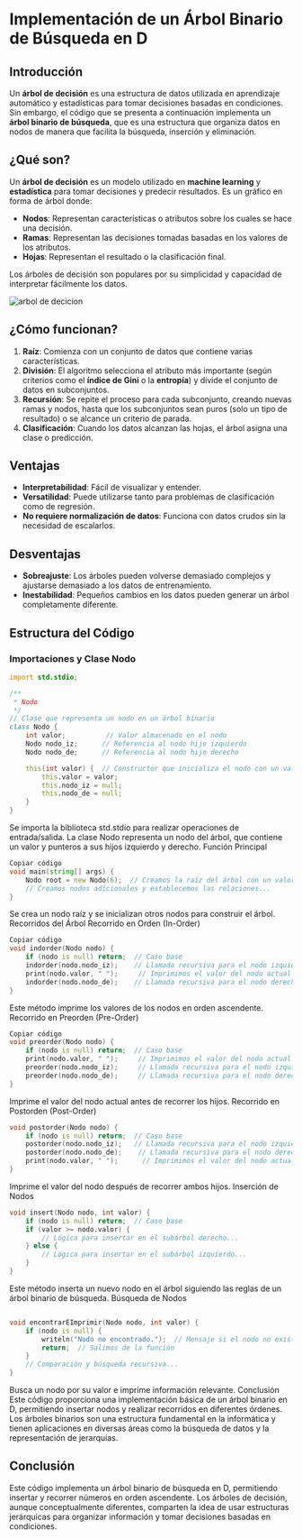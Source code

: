 # Implementación de un Árbol Binario de Búsqueda en D

## Introducción
Un **árbol de decisión** es una estructura de datos utilizada en aprendizaje automático y estadísticas para tomar decisiones basadas en condiciones. Sin embargo, el código que se presenta a continuación implementa un **árbol binario de búsqueda**, que es una estructura que organiza datos en nodos de manera que facilita la búsqueda, inserción y eliminación.

## ¿Qué son?
Un **árbol de decisión** es un modelo utilizado en **machine learning** y **estadística** para tomar decisiones y predecir resultados. Es un gráfico en forma de árbol donde:

- **Nodos**: Representan características o atributos sobre los cuales se hace una decisión.
- **Ramas**: Representan las decisiones tomadas basadas en los valores de los atributos.
- **Hojas**: Representan el resultado o la clasificación final.

Los árboles de decisión son populares por su simplicidad y capacidad de interpretar fácilmente los datos.

![arbol de decicion](https://corporate-assets.lucid.co/spark/a1b20394-1185-4f0a-8cd5-ded407dc0373.png?v=1702000176117)


## ¿Cómo funcionan?

1. **Raíz**: Comienza con un conjunto de datos que contiene varias características.
2. **División**: El algoritmo selecciona el atributo más importante (según criterios como el **índice de Gini** o la **entropía**) y divide el conjunto de datos en subconjuntos.
3. **Recursión**: Se repite el proceso para cada subconjunto, creando nuevas ramas y nodos, hasta que los subconjuntos sean puros (solo un tipo de resultado) o se alcance un criterio de parada.
4. **Clasificación**: Cuando los datos alcanzan las hojas, el árbol asigna una clase o predicción.

## Ventajas
- **Interpretabilidad**: Fácil de visualizar y entender.
- **Versatilidad**: Puede utilizarse tanto para problemas de clasificación como de regresión.
- **No requiere normalización de datos**: Funciona con datos crudos sin la necesidad de escalarlos.

## Desventajas
- **Sobreajuste**: Los árboles pueden volverse demasiado complejos y ajustarse demasiado a los datos de entrenamiento.
- **Inestabilidad**: Pequeños cambios en los datos pueden generar un árbol completamente diferente.
## Estructura del Código

### Importaciones y Clase Nodo
```d
import std.stdio;

/**
 * Nodo
 */
// Clase que representa un nodo en un árbol binario
class Nodo {
    int valor;          // Valor almacenado en el nodo
    Nodo nodo_iz;      // Referencia al nodo hijo izquierdo
    Nodo nodo_de;      // Referencia al nodo hijo derecho

    this(int valor) {  // Constructor que inicializa el nodo con un valor
        this.valor = valor;
        this.nodo_iz = null;
        this.nodo_de = null;
    }
}
````
Se importa la biblioteca std.stdio para realizar operaciones de entrada/salida.
La clase Nodo representa un nodo del árbol, que contiene un valor y punteros a sus hijos izquierdo y derecho.
Función Principal
````d
Copiar código
void main(string[] args) {
    Nodo root = new Nodo(6);  // Creamos la raíz del árbol con un valor de 6
    // Creamos nodos adicionales y establecemos las relaciones...
}
````


Se crea un nodo raíz y se inicializan otros nodos para construir el árbol.
Recorridos del Árbol
Recorrido en Orden (In-Order)
````d
Copiar código
void indorder(Nodo nodo) {
    if (nodo is null) return;  // Caso base
    indorder(nodo.nodo_iz);    // Llamada recursiva para el nodo izquierdo
    print(nodo.valor, " ");     // Imprimimos el valor del nodo actual
    indorder(nodo.nodo_de);    // Llamada recursiva para el nodo derecho
}
````
Este método imprime los valores de los nodos en orden ascendente.
Recorrido en Preorden (Pre-Order)
````d
Copiar código
void preorder(Nodo nodo) {
    if (nodo is null) return;  // Caso base
    print(nodo.valor, " ");     // Imprimimos el valor del nodo actual
    preorder(nodo.nodo_iz);     // Llamada recursiva para el nodo izquierdo
    preorder(nodo.nodo_de);     // Llamada recursiva para el nodo derecho
}
````
Imprime el valor del nodo actual antes de recorrer los hijos.
Recorrido en Postorden (Post-Order)
````d
void postorder(Nodo nodo) {
    if (nodo is null) return;  // Caso base
    postorder(nodo.nodo_iz);   // Llamada recursiva para el nodo izquierdo
    postorder(nodo.nodo_de);    // Llamada recursiva para el nodo derecho
    print(nodo.valor, " ");      // Imprimimos el valor del nodo actual
}
````
Imprime el valor del nodo después de recorrer ambos hijos.
Inserción de Nodos
````d
void insert(Nodo nodo, int valor) {
    if (nodo is null) return;  // Caso base
    if (valor >= nodo.valor) {
        // Lógica para insertar en el subárbol derecho...
    } else {
        // Lógica para insertar en el subárbol izquierdo...
    }
}
````
Este método inserta un nuevo nodo en el árbol siguiendo las reglas de un árbol binario de búsqueda.
Búsqueda de Nodos
````d

void encontrarEImprimir(Nodo nodo, int valor) {
    if (nodo is null) {
        writeln("Nodo no encontrado.");  // Mensaje si el nodo no existe
        return;  // Salimos de la función
    }
    // Comparación y búsqueda recursiva...
}
````
Busca un nodo por su valor e imprime información relevante.
Conclusión
Este código proporciona una implementación básica de un árbol binario en D, permitiendo insertar nodos y realizar recorridos en diferentes órdenes. Los árboles binarios son una estructura fundamental en la informática y tienen aplicaciones en diversas áreas como la búsqueda de datos y la representación de jerarquías.


## Conclusión
Este código implementa un árbol binario de búsqueda en D, permitiendo insertar y recorrer números en orden ascendente. Los árboles de decisión, aunque conceptualmente diferentes, comparten la idea de usar estructuras jerárquicas para organizar información y tomar decisiones basadas en condiciones.




